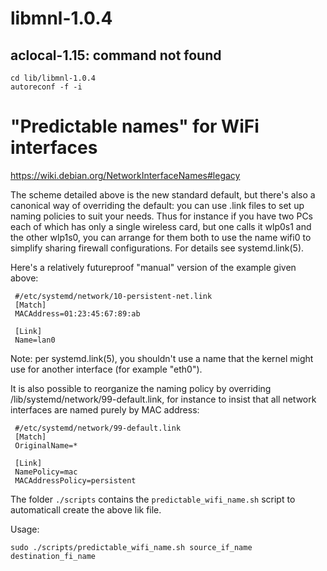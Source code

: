 # libmnl-1.0.4
## aclocal-1.15: command not found
```console
cd lib/libmnl-1.0.4
autoreconf -f -i
```

# "Predictable names" for WiFi interfaces
https://wiki.debian.org/NetworkInterfaceNames#legacy

The scheme detailed above is the new standard default, but there's also a canonical way of overriding the default: you can use .link files to set up naming policies to suit your needs. Thus for instance if you have two PCs each of which has only a single wireless card, but one calls it wlp0s1 and the other wlp1s0, you can arrange for them both to use the name wifi0 to simplify sharing firewall configurations. For details see systemd.link(5).

Here's a relatively futureproof "manual" version of the example given above:

```
 #/etc/systemd/network/10-persistent-net.link
 [Match]
 MACAddress=01:23:45:67:89:ab

 [Link]
 Name=lan0
```

Note: per systemd.link(5), you shouldn't use a name that the kernel might use for another interface (for example "eth0").

It is also possible to reorganize the naming policy by overriding /lib/systemd/network/99-default.link, for instance to insist that all network interfaces are named purely by MAC address:

```
 #/etc/systemd/network/99-default.link
 [Match]
 OriginalName=*

 [Link]
 NamePolicy=mac
 MACAddressPolicy=persistent
```

The folder ```./scripts``` contains the ```predictable_wifi_name.sh``` script to automaticall create the above lik file.

Usage:
```console
sudo ./scripts/predictable_wifi_name.sh source_if_name destination_fi_name
```

